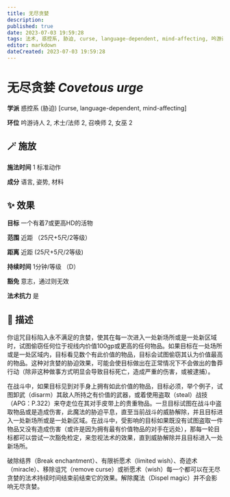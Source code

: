 ```yaml
---
title: 无尽贪婪
description: 
published: true
date: 2023-07-03 19:59:28
tags: 法术, 惑控系, 胁迫, curse, language-dependent, mind-affecting, 吟游诗人法术, 2环法术, 术士/法师法术, 召唤师法术, 女巫法术
editor: markdown
dateCreated: 2023-07-03 19:59:28
---
```


# **无尽贪婪** *Covetous urge*

**学派** 惑控系 (胁迫) \[curse, language-dependent, mind-affecting\] 

**环位** 吟游诗人 2, 术士/法师 2, 召唤师 2, 女巫 2

## 🪄 施放

**施法时间** 1 标准动作

**成分** 语言, 姿势, 材料

## ✨ 效果 

**目标** 一个有着7或更高HD的活物 

**范围** 近距 （25尺+5尺/2等级）

**距离** 近距 (25尺+5尺/2等级)  

**持续时间** 1分钟/等级 （D） 

**豁免** 意志，通过则无效

**法术抗力** 是

## 📖 描述

你诅咒目标陷入永不满足的贪婪，使其在每一次进入一处新场所或是一处新区域时，试图偷窃任何位于视线内价值100gp或更高的任何物品。如果目标在一处场所或是一处区域内，目标看见数个有此价值的物品，目标会试图偷窃其认为价值最高的物品。这种对贪婪的胁迫效果，可能会使目标做出在正常情况下不会做出的鲁莽行动（除非这种做事方式明显会导致目标死亡，造成严重的伤害，或被逮捕）。

在战斗中，如果目标见到对手身上拥有如此价值的物品，目标必须，举个例子，试图卸武（disarm）其敌人所持之有价值的武器，或着使用盗取（steal）战技（APG：P.322）来夺走位在其对手皮带上的贵重物品。一旦目标试图在战斗中盗取物品或是造成伤害，此魔法的胁迫平息，直至当前战斗的威胁解除，并且目标进入一处新场所或是一处新区域。在战斗中，受影响的目标如果既没有试图盗取一件物品又没有造成伤害（或许是因为拥有最有价值物品的对手在远处），那每一轮目标都可以尝试一次豁免检定，来忽视法术的效果，直到威胁解除并且目标进入一处新场所。

破除结界（Break enchantment）、有限祈愿术（limited wish）、奇迹术（miracle）、移除诅咒（remove curse）或祈愿术（wish）每一个都可以在无尽贪婪的法术持续时间结束前结束它的效果。解除魔法（Dispel magic）并不会影响无尽贪婪。
    